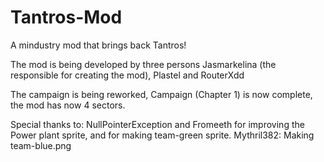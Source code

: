 # Tantros-Mod
A mindustry mod that brings back Tantros!

The mod is being developed by three persons
Jasmarkelina (the responsible for creating the mod), Plastel and RouterXdd


The campaign is being reworked, Campaign (Chapter 1) is now complete, the mod has now 4 sectors.

Special thanks to:
NullPointerException and Fromeeth for improving the Power plant sprite, and for making team-green sprite.
Mythril382: Making team-blue.png
